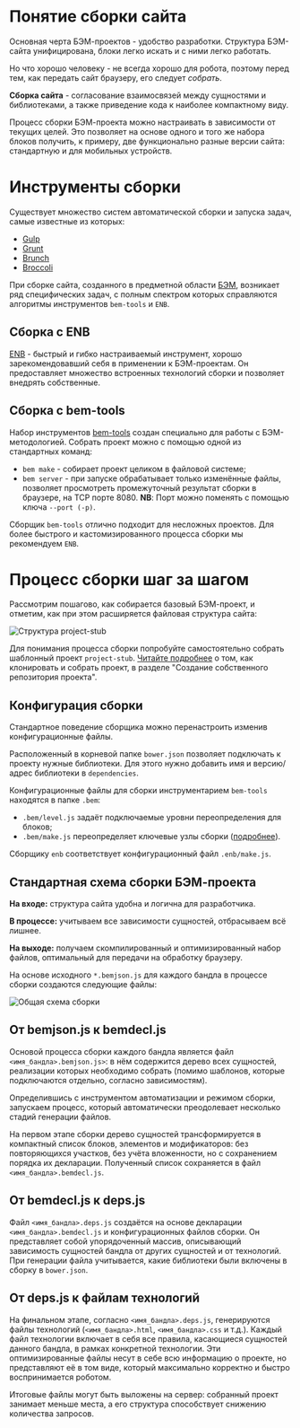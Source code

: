 # Понятие сборки сайта

Основная черта БЭМ-проектов - удобство разработки. Структура БЭМ-сайта унифицирована, блоки легко искать и с ними легко работать.

Но что хорошо человеку - не всегда хорошо для робота, поэтому перед тем, как передать сайт браузеру, его следует *собрать*.

**Сборка сайта** - согласование взаимосвязей между сущностями и библиотеками, а также приведение кода к наиболее компактному виду.

Процесс сборки БЭМ-проекта можно настраивать в зависимости от текущих целей. Это позволяет на основе одного и того же набора блоков получить, к примеру, две функционально разные версии сайта: стандартную и для мобильных устройств.

# Инструменты сборки

Существует множество систем автоматической сборки и запуска задач, самые известные из которых:

* [Gulp](http://gulpjs.com/)
* [Grunt](http://gruntjs.com/)
* [Brunch](http://brunch.io/)
* [Broccoli](https://www.npmjs.org/package/broccoli)

При сборке сайта, созданного в предметной области [БЭМ](http://ru.bem.info/method/definitions/), возникает ряд специфических задач, с полным спектром которых справляются алгоритмы инструментов `bem-tools` и `ENB`.

## Сборка с ENB

[ENB](http://enb-make.info/) - быстрый и гибко настраиваемый инструмент, хорошо зарекомендовавший себя в применении к БЭМ-проектам. Он предоставляет множество встроенных технологий сборки и позволяет внедрять собственные.

## Сборка с bem-tools

Набор инструментов [bem-tools](http://ru.bem.info/tools/bem/bem-tools/) создан специально для работы с БЭМ-методологией. Собрать проект можно с помощью одной из стандартных команд:

* `bem make` - собирает проект целиком в файловой системе;
* `bem server` - при запуске обрабатывает только изменённые файлы, позволяет просмотреть промежуточный результат сборки в браузере, на TCP порте 8080.
**NB**: Порт можно поменять с помощью ключа `--port (-p)`.

Сборщик `bem-tools` отлично подходит для несложных проектов. Для более быстрого и кастомизированного процесса сборки мы рекомендуем `ENB`.

# Процесс сборки шаг за шагом

Рассмотрим пошагово, как собирается базовый БЭМ-проект, и отметим, как при этом расширяется файловая структура сайта:

![Структура project-stub](https://img-fotki.yandex.ru/get/5819/158800653.0/0_10fc2c_c301a191_orig)

Для понимания процесса сборки попробуйте самостоятельно собрать шаблонный проект `project-stub`. [Читайте подробнее](http://ru.bem.info/tutorials/start-with-project-stub/) о том, как клонировать и собрать проект, в разделе "Создание собственного репозитория проекта".

## Конфигурация сборки

Стандартное поведение сборщика можно перенастроить изменив конфигурационные файлы.

Расположенный в корневой папке `bower.json` позволяет подключать к проекту нужные библиотеки. Для этого нужно добавить имя и версию/адрес библиотеки в `dependencies`.

Конфигурационные файлы для сборки инструментарием `bem-tools` находятся в папке `.bem`:

* `.bem/level.js` задаёт подключаемые уровни переопределения для блоков;
* `.bem/make.js` переопределяет ключевые узлы сборки ([подробнее](http://ru.bem.info/tools/bem/bem-tools/customization/)).

Сборщику `enb` соответствует конфигурационный файл `.enb/make.js`.

## Стандартная схема сборки БЭМ-проекта

**На входе:** структура сайта удобна и логична для разработчика.

**В процессе:** учитываем все зависимости сущностей, отбрасываем всё лишнее.

**На выходе:** получаем скомпилированный и оптимизированный набор файлов, оптимальный для передачи на обработку браузеру.

На основе исходного `*.bemjson.js` для каждого бандла в процессе сборки создаются следующие файлы: 

![Общая схема сборки](http://img-fotki.yandex.ru/get/6837/158800653.0/0_10741c_bfcdd557_orig)

## От bemjson.js к bemdecl.js

Основой процесса сборки каждого бандла является файл `<имя_бандла>.bemjson.js>`: в нём содержится дерево всех сущностей, реализации которых необходимо собрать (помимо шаблонов, которые подключаются отдельно, согласно зависимостям).

Определившись с инструментом автоматизации и режимом сборки, запускаем процесс, который автоматически преодолевает несколько стадий генерации файлов.

На первом этапе сборки дерево сущностей трансформируется в компактный список блоков, элементов и модификаторов: без повторяющихся участков, без учёта вложенности, но с сохранением порядка их декларации. Полученный список сохраняется в файл `<имя_бандла>.bemdecl.js`.

## От bemdecl.js к deps.js

Файл `<имя_бандла>.deps.js` создаётся на основе декларации `<имя_бандла>.bemdecl.js` и конфигурационных файлов сборки. Он представляет собой упорядоченный массив, описывающий зависимость сущностей бандла от других сущностей и от технологий. При генерации файла учитывается, какие библиотеки были включены в сборку в `bower.json`.

## От deps.js к файлам технологий

На финальном этапе, согласно `<имя_бандла>.deps.js`, генерируются файлы технологий (`<имя_бандла>.html`, `<имя_бандла>.css` и т.д.). Каждый файл технологии включает в себя все правила, касающиеся сущностей данного бандла, в рамках конкретной технологии. Эти оптимизированные файлы несут в себе всю информацию о проекте, но представляют её в том виде, который максимально корректно и быстро воспринимается роботом.

Итоговые файлы могут быть выложены на сервер: собранный проект занимает меньше места, а его структура способствует снижению количества запросов.
